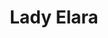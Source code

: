 ---
continent: The Basin
date created: Thursday, June 27th 2024, 1:15:43 am
date modified: Sunday, March 23rd 2025, 1:28:32 pm
eleventyNavigation:
  key: Lady Elara
  parent: Prosnen
herocolor0: 184
herocolor1: 188
herocolor2: 197
layout: base.njk
parentpath: "src/garden/\U0001F310Worldbuilding/Material Plane/\U0001F3DE️The Basin/Regions/Prosnen/Prosnen.md"
path: /garden/%F0%9F%8C%90Worldbuilding/Material%20Plane/%F0%9F%8F%9E%EF%B8%8FThe%20Basin/Regions/Prosnen/Characters/Lady%20Elara/
plane: Material Plane
title: Lady Elara
type: ???
---